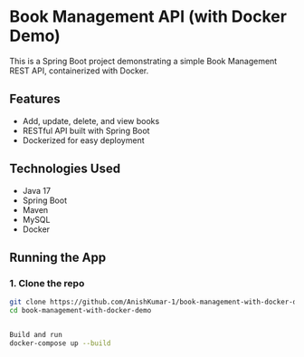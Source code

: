 # Book Management API (with Docker Demo)

This is a Spring Boot project demonstrating a simple Book Management REST API, containerized with Docker.

## Features

- Add, update, delete, and view books
- RESTful API built with Spring Boot
- Dockerized for easy deployment

## Technologies Used

- Java 17
- Spring Boot
- Maven
- MySQL
- Docker

## Running the App

### 1. Clone the repo

```bash
git clone https://github.com/AnishKumar-1/book-management-with-docker-demo.git
cd book-management-with-docker-demo


Build and run
docker-compose up --build
